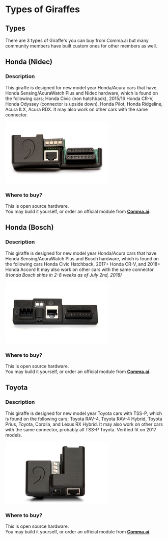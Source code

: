 # Types of Giraffes

## Types

There are 3 types of Giraffe's you can buy from Comma.ai but many community members have built custom ones for other members as well.

## Honda \(Nidec\)

### Description

This giraffe is designed for new model year Honda/Acura cars that have Honda Sensing/AcuraWatch Plus and Nidec hardware, which is found on the following cars; Honda Civic \(non hatchback\), 2015/16 Honda CR-V, Honda Odyssey \(connector is upside down\), Honda Pilot, Honda Ridgeline, Acura ILX, Acura RDX. It may also work on other cars with the same connector.

![](/images/honda%20%281%29.png)

### Where to buy?

This is open source hardware.  
You may build it yourself, or order an official module from [**Comma.ai**](https://comma.ai/shop/products/giraffe)**.**

## Honda \(Bosch\)

### **Description**

This giraffe is designed for new model year Honda/Acura cars that have Honda Sensing/AcuraWatch Plus and Bosch hardware, which is found on the following cars Honda Civic Hatchback, 2017+ Honda CR-V, and 2018+ Honda Accord It may also work on other cars with the same connector.   
_\(Honda Bosch ships in 2-8 weeks as of July 2nd, 2018\)_

![](/images/honda-bosch.png)

### Where to buy?

This is open source hardware.  
You may build it yourself, or order an official module from [**Comma.ai**](https://comma.ai/shop/products/giraffe)**.**

## Toyota

### **Description**

This giraffe is designed for new model year Toyota cars with TSS-P, which is found on the following cars;  Toyota RAV-4, Toyota RAV-4 Hybrid, Toyota Prius, Toyota, Corolla, and Lexus RX Hybrid. It may also work on other cars with the same connector, probably all TSS-P Toyota. Verified fit on 2017 models.

![](/images/toyota.png)

### Where to buy?

This is open source hardware.  
You may build it yourself, or order an official module from [**Comma.ai**](https://comma.ai/shop/products/giraffe)**.**

